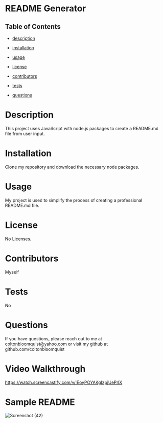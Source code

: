 # **README Generator**

  ## Table of Contents

  * [description](#description)

  * [installation](#installation)

  * [usage](#usage)

  * [license](#license)

  * [contributors](#contributors)

  * [tests](#tests)

  * [questions](#questions)



  # Description
  This project uses JavaScript with node.js packages to create a README.md file from user input.
  
  # Installation
  Clone my repository and download the necessary node packages.

  # Usage
  My project is used to simplify the process of creating a professional README.md file. 

  # License
  No Licenses.

  # Contributors
  Myself

  # Tests
  No

  # Questions
  If you have questions, please reach out to me at coltonbloomquist@yahoo.com or visit my github at github.com/coltonbloomquist
  
  # Video Walkthrough
  
  https://watch.screencastify.com/v/IEoyPOYAKgIzpjUePrlX
  
  
  # Sample README
  
  ![Screenshot (42)](https://user-images.githubusercontent.com/86384237/134819621-df168faa-e5de-4f5d-b936-272e64817228.png)
